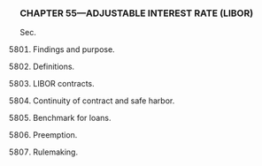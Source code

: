### **CHAPTER 55—ADJUSTABLE INTEREST RATE (LIBOR)** ###

Sec.

5801. Findings and purpose.

5802. Definitions.

5803. LIBOR contracts.

5804. Continuity of contract and safe harbor.

5805. Benchmark for loans.

5806. Preemption.

5807. Rulemaking.